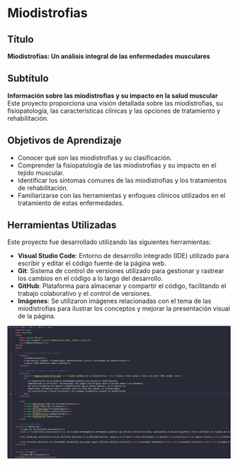 # Miodistrofias

## Título

**Miodistrofias: Un análisis integral de las enfermedades musculares**

## Subtítulo

**Información sobre las miodistrofias y su impacto en la salud muscular**  
Este proyecto proporciona una visión detallada sobre las miodistrofias, su fisiopatología, las características clínicas y las opciones de tratamiento y rehabilitación.

## Objetivos de Aprendizaje

- Conocer qué son las miodistrofias y su clasificación.
- Comprender la fisiopatología de las miodistrofias y su impacto en el tejido muscular.
- Identificar los síntomas comunes de las miodistrofias y los tratamientos de rehabilitación.
- Familiarizarse con las herramientas y enfoques clínicos utilizados en el tratamiento de estas enfermedades.

## Herramientas Utilizadas

Este proyecto fue desarrollado utilizando las siguientes herramientas:

- **Visual Studio Code**: Entorno de desarrollo integrado (IDE) utilizado para escribir y editar el código fuente de la página web.
- **Git**: Sistema de control de versiones utilizado para gestionar y rastrear los cambios en el código a lo largo del desarrollo.
- **GitHub**: Plataforma para almacenar y compartir el código, facilitando el trabajo colaborativo y el control de versiones.
- **Imágenes**: Se utilizaron imágenes relacionadas con el tema de las miodistrofias para ilustrar los conceptos y mejorar la presentación visual de la página.

![vista previa de codigo](image.png)